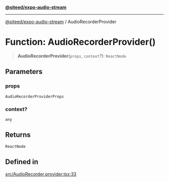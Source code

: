 [**@siteed/expo-audio-stream**](../README.md)

***

[@siteed/expo-audio-stream](../README.md) / AudioRecorderProvider

# Function: AudioRecorderProvider()

> **AudioRecorderProvider**(`props`, `context`?): `ReactNode`

## Parameters

### props

`AudioRecorderProviderProps`

### context?

`any`

## Returns

`ReactNode`

## Defined in

[src/AudioRecorder.provider.tsx:33](https://github.com/deeeed/expo-audio-stream/blob/5d6ad1b96f334903d6ad72d1703a6eb08697ab05/packages/expo-audio-stream/src/AudioRecorder.provider.tsx#L33)
